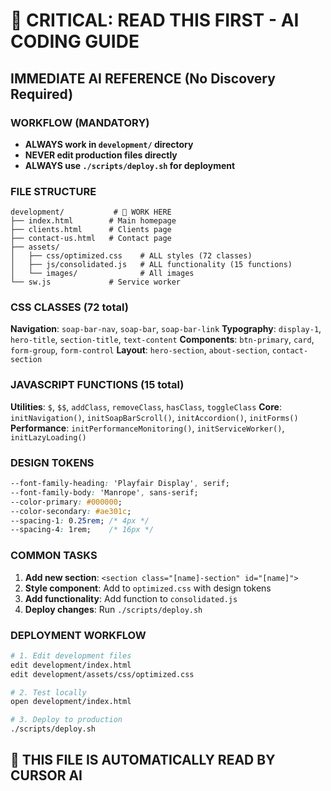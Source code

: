 # 🚨 CRITICAL: READ THIS FIRST - AI CODING GUIDE

## IMMEDIATE AI REFERENCE (No Discovery Required)

### WORKFLOW (MANDATORY)
- **ALWAYS work in `development/` directory**
- **NEVER edit production files directly**
- **ALWAYS use `./scripts/deploy.sh` for deployment**

### FILE STRUCTURE
```
development/           # 🧪 WORK HERE
├── index.html        # Main homepage
├── clients.html      # Clients page  
├── contact-us.html   # Contact page
├── assets/
│   ├── css/optimized.css    # ALL styles (72 classes)
│   ├── js/consolidated.js   # ALL functionality (15 functions)
│   └── images/              # All images
└── sw.js             # Service worker
```

### CSS CLASSES (72 total)
**Navigation**: `soap-bar-nav`, `soap-bar`, `soap-bar-link`
**Typography**: `display-1`, `hero-title`, `section-title`, `text-content`
**Components**: `btn-primary`, `card`, `form-group`, `form-control`
**Layout**: `hero-section`, `about-section`, `contact-section`

### JAVASCRIPT FUNCTIONS (15 total)
**Utilities**: `$`, `$$`, `addClass`, `removeClass`, `hasClass`, `toggleClass`
**Core**: `initNavigation()`, `initSoapBarScroll()`, `initAccordion()`, `initForms()`
**Performance**: `initPerformanceMonitoring()`, `initServiceWorker()`, `initLazyLoading()`

### DESIGN TOKENS
```css
--font-family-heading: 'Playfair Display', serif;
--font-family-body: 'Manrope', sans-serif;
--color-primary: #000000;
--color-secondary: #ae301c;
--spacing-1: 0.25rem; /* 4px */
--spacing-4: 1rem;    /* 16px */
```

### COMMON TASKS
1. **Add new section**: `<section class="[name]-section" id="[name]">`
2. **Style component**: Add to `optimized.css` with design tokens
3. **Add functionality**: Add function to `consolidated.js`
4. **Deploy changes**: Run `./scripts/deploy.sh`

### DEPLOYMENT WORKFLOW
```bash
# 1. Edit development files
edit development/index.html
edit development/assets/css/optimized.css

# 2. Test locally
open development/index.html

# 3. Deploy to production
./scripts/deploy.sh
```

## 🎯 THIS FILE IS AUTOMATICALLY READ BY CURSOR AI
